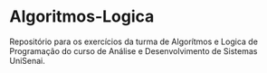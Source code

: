 # Algoritmos-Logica
Repositório para os exercícios da turma de Algorítmos e Logica de Programação do curso de Análise e Desenvolvimento de Sistemas UniSenai.
